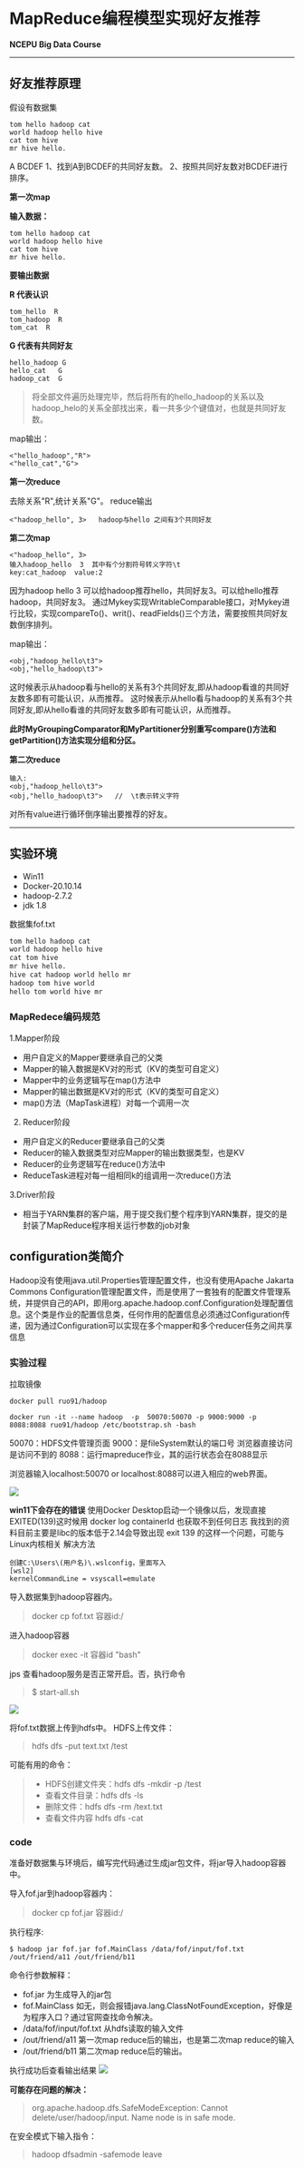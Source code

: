 # MapReduce编程模型实现好友推荐

**NCEPU Big Data Course**

---

## 好友推荐原理

假设有数据集

```text
tom hello hadoop cat
world hadoop hello hive
cat tom hive
mr hive hello.
```

A BCDEF
1、找到A到BCDEF的共同好友数。
2、按照共同好友数对BCDEF进行排序。

**第一次map**


**输入数据：**
```text
tom hello hadoop cat
world hadoop hello hive
cat tom hive
mr hive hello.
```
**要输出数据**

**R 代表认识**
```
tom_hello  R
tom_hadoop  R
tom_cat  R
```

**G 代表有共同好友**
```
hello_hadoop G
hello_cat   G
hadoop_cat  G
```


> 将全部文件遍历处理完毕，然后将所有的hello_hadoop的关系以及hadoop_helo的关系全部找出来，看一共多少个键值对，也就是共同好友数。

map输出：
```
<"hello_hadoop","R">
<"hello_cat","G">
```

**第一次reduce**

去除关系"R",统计关系"G"。
reduce输出
```
<"hadoop_hello", 3>   hadoop与hello 之间有3个共同好友
```


**第二次map**
```
<"hadoop_hello", 3>
输入hadoop_hello  3  其中有个分割符号转义字符\t
key:cat_hadoop  value:2
```

因为hadoop hello 3 可以给hadoop推荐hello，共同好友3。可以给hello推荐hadoop，共同好友3。
通过Mykey实现WritableComparable接口，对Mykey进行比较，实现compareTo()、writ()、readFields()三个方法，需要按照共同好友数倒序排列。

map输出：
```
<obj,"hadoop_hello\t3">
<obj,"hello_hadoop\t3">
```
这时候表示从hadoop看与hello的关系有3个共同好友,即从hadoop看谁的共同好友数多即有可能认识，从而推荐。
这时候表示从hello看与hadoop的关系有3个共同好友,即从hello看谁的共同好友数多即有可能认识，从而推荐。

**此时MyGroupingComparator和MyPartitioner分别重写compare()方法和getPartition()方法实现分组和分区。**

**第二次reduce**
```
输入:
<obj,"hadoop_hello\t3">
<obj,"hello_hadoop\t3">   //  \t表示转义字符
```
对所有value进行循环倒序输出要推荐的好友。

---


## 实验环境 

* Win11 
* Docker-20.10.14
* hadoop-2.7.2
* jdk 1.8

数据集fof.txt
```txt
tom hello hadoop cat
world hadoop hello hive
cat tom hive
mr hive hello.
hive cat hadoop world hello mr
hadoop tom hive world
hello tom world hive mr
```
### MapRedece编码规范
1.Mapper阶段
* 用户自定义的Mapper要继承自己的父类
* Mapper的输入数据是KV对的形式（KV的类型可自定义）
* Mapper中的业务逻辑写在map()方法中
* Mapper的输出数据是KV对的形式（KV的类型可自定义）
* map()方法（MapTask进程）对每一个调用一次

2. Reducer阶段
* 用户自定义的Reducer要继承自己的父类
* Reducer的输入数据类型对应Mapper的输出数据类型，也是KV
* Reducer的业务逻辑写在reduce()方法中
* ReduceTask进程对每一组相同k的组调用一次reduce()方法

3.Driver阶段
* 相当于YARN集群的客户端，用于提交我们整个程序到YARN集群，提交的是封装了MapReduce程序相关运行参数的job对象

## configuration类简介
Hadoop没有使用java.util.Properties管理配置文件，也没有使用Apache Jakarta Commons Configuration管理配置文件，而是使用了一套独有的配置文件管理系统，并提供自己的API，即用org.apache.hadoop.conf.Configuration处理配置信息。这个类是作业的配置信息类，任何作用的配置信息必须通过Configuration传递，因为通过Configuration可以实现在多个mapper和多个reducer任务之间共享信息



### 实验过程

拉取镜像
```
docker pull ruo91/hadoop
```

```
docker run -it --name hadoop  -p  50070:50070 -p 9000:9000 -p  8088:8088 ruo91/hadoop /etc/bootstrap.sh -bash
```
50070：HDFS文件管理页面
9000：是fileSystem默认的端口号 浏览器直接访问是访问不到的
8088：运行mapreduce作业，其的运行状态会在8088显示

浏览器输入localhost:50070  or localhost:8088可以进入相应的web界面。

![](./public/ps.png)

**win11下会存在的错误**
使用Docker Desktop启动一个镜像以后，发现直接 EXITED(139)这时候用 docker log containerId 也获取不到任何日志
我找到的资料目前主要是libc的版本低于2.14会导致出现 exit 139 的这样一个问题，可能与Linux内核相关
解决方法

```
创建C:\Users\(用户名)\.wslconfig，里面写入
[wsl2]
kernelCommandLine = vsyscall=emulate
```

导入数据集到hadoop容器内。
> docker cp fof.txt 容器id:/

进入hadoop容器
> docker exec -it 容器id "bash"


jps
查看hadoop服务是否正常开启。否，执行命令
>$ start-all.sh

![](./public/jps.png)

将fof.txt数据上传到hdfs中。
HDFS上传文件：
> hdfs dfs -put text.txt /test

可能有用的命令：
> * HDFS创建文件夹：hdfs dfs -mkdir -p /test
> * 查看文件目录：hdfs dfs -ls
> * 删除文件：hdfs dfs -rm  /text.txt
> * 查看文件内容 hdfs dfs -cat 

### code
准备好数据集与环境后，编写完代码通过生成jar包文件，将jar导入hadoop容器中。

导入fof.jar到hadoop容器内：
> docker cp fof.jar 容器id:/

执行程序:
```
$ hadoop jar fof.jar fof.MainClass /data/fof/input/fof.txt /out/friend/a11 /out/friend/b11
```
命令行参数解释：
* fof.jar 为生成导入的jar包
* fof.MainClass 如无，则会报错java.lang.ClassNotFoundException，好像是为程序入口？通过官网查找命令解决。
* /data/fof/input/fof.txt 从hdfs读取的输入文件
* /out/friend/a11  第一次map reduce后的输出，也是第二次map reduce的输入
* /out/friend/b11  第二次map reduce后的输出。

执行成功后查看输出结果
![](./public/result.png)


**可能存在问题的解决：**

> org.apache.hadoop.dfs.SafeModeException: Cannot delete/user/hadoop/input. Name node is in safe mode.

在安全模式下输入指令：
> hadoop dfsadmin -safemode leave